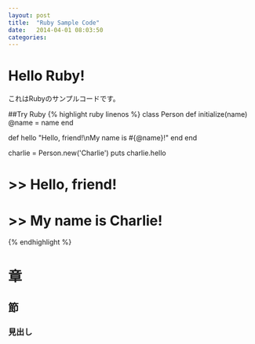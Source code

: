 ```yaml
---
layout: post
title:  "Ruby Sample Code"
date:   2014-04-01 08:03:50
categories: 
---
```


# Hello Ruby!

これはRubyのサンプルコードです。

##Try Ruby
{% highlight ruby linenos %}
class Person
  def initialize(name)
    @name = name
  end

  def hello
    "Hello, friend!\nMy name is #{@name}!"
  end
end

charlie = Person.new('Charlie')
puts charlie.hello

# >> Hello, friend!
# >> My name is Charlie!
{% endhighlight %}

# 章
## 節
### 見出し

